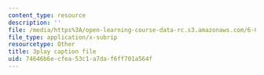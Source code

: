 ```yaml
---
content_type: resource
description: ''
file: /media/https%3A/open-learning-course-data-rc.s3.amazonaws.com/6-042j-mathematics-for-computer-science-spring-2015/74646b6ecfea53c1a7daf6ff701a564f_5wCZqdCDafc.vtt
file_type: application/x-subrip
resourcetype: Other
title: 3play caption file
uid: 74646b6e-cfea-53c1-a7da-f6ff701a564f
---
```

